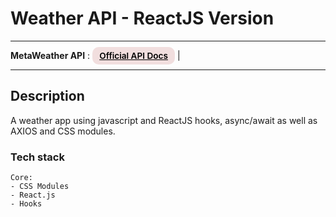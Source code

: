 # Weather API - ReactJS Version

---

<div>
<b>MetaWeather API</b> :
<a href="https://www.metaweather.com/api" target="_blank" rel="noopener noreferrer"
    style="padding:0.35rem 0.7rem;
    color: black;
    background: #F1DEDE;
    border-radius:10px;
    font-size:0.85rem;
    font-weight:600;">Official API Docs</a> |
</div>

---

## Description

<p>A weather app using javascript and ReactJS hooks, async/await as well as AXIOS and CSS modules.</p>

### Tech stack

```
Core:
- CSS Modules
- React.js
- Hooks
